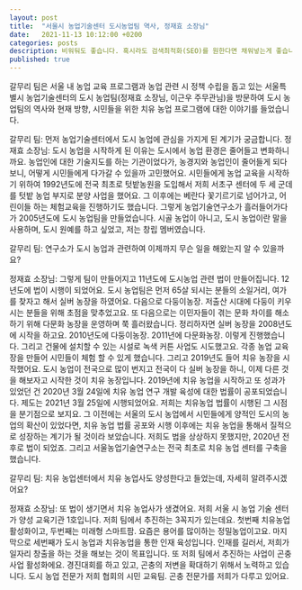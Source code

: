```yaml
---
layout: post
title:  "서울시 농업기술센터 도시농업팀 역사, 정재효 소장님"
date:   2021-11-13 10:12:00 +0200
categories: posts
description: 비워둬도 좋습니다. 혹시라도 검색최적화(SEO)를 원한다면 채워넣는게 좋습니다.
published: true
---
```


갈무리 팀은 서울 내 농업 교육 프로그램과 농업 관련 시 정책 수립을 돕고 있는 서울특별시 농업기술센터의 도시 농업팀(정재효 소장님, 이근우 주무관님)을 방문하여 도시 농업팀의 역사와 현재 방향, 시민들을 위한 치유 농업 프로그램에 대한 이야기를 들었습니다.

갈무리 팀: 먼저 농업기술센터에서 도시 농업에 관심을 가지게 된 계기가 궁금합니다.
정재효 소장님:
도시 농업을 시작하게 된 이유는 도시에서 농업 환경은 줄어들고 변화하니까요. 농업인에 대한 기술지도를 하는 기관이었다가, 농경지와 농업인이 줄어들게 되다보니, 어떻게 시민들에게 다가갈 수 있을까 고민했어요. 시민들에게 농업 교육을 시작하기 위하여 1992년도에 전국 최초로 텃밭농원을 도입해서 저희 서초구 센터에 두 세 군데를 텃밭 농업 부지로 분양 사업을 했어요. 그 이후에는 베란다 꽃기르기로 넘어가고, 어린이들 하는 체험교육을 진행하기도 했습니다. 그렇게 농업기술연구소가 흘러들어가다가 2005년도에 도시 농업팀을 만들었습니다. 시골 농업이 아니고, 도시 농업이란 말을 사용하며, 도시 원예를 하고 싶었고, 저는 창립 멤버였습니다.

갈무리 팀: 연구소가 도시 농업과 관련하여 이제까지 무슨 일을 해왔는지 알 수 있을까요?

정재효 소장님:
그렇게 팀이 만들어지고 11년도에 도시농업 관련 법이 만들어집니다. 12년도에 법이 시행이 되었어요. 도시 농업팀은 먼저 65살 되시는 분들의 소일거리, 여가를 찾자고 해서 실버 농장을 하였어요. 다음으로 다둥이농장. 저출산 시대에 다둥이 키우시는 분들을 위해 초점을 맞추었고요. 또 다음으로는 이민자들이 겪는 문화 차이를 해소하기 위해 다문화 농장을 운영하며 쭉 흘러왔습니다. 정리하자면 실버 농장을 2008년도에 시작을 하고요. 2010년도에 다둥이농장. 2011년에 다문화농장. 이렇게 진행했습니다.
그리고 건물에 설치할 수 있는 시설로 녹색 커튼 사업도 시도했고요. 각종 농업 교육장을 만들어 시민들이 체험 할 수 있게 했습니다. 그리고 2019년도 들어 치유 농장을 시작했어요. 도시 농업이 전국으로 많이 번지고 전국이 다 실버 농장을 하니, 이제 다른 것을 해보자고 시작한 것이 치유 농장입니다. 
2019년에 치유 농업을 시작하고 또 성과가 있었던 건  2020년 3월 24일에 치유 농업 연구 개발 육성에 대한 법률이 공포되었습니다. 제도는 2021년 3월 25일에 시행되었어요. 저희는 치유농업 법률이 시행된 그 시점을 분기점으로 보지요. 그 이전에는 서울의 도시 농업에서 시민들에게 양적인 도시의 농업의 확산이 있었다면, 치유 농업 법률 공포와 시행 이후에는 치유 농업을 통해서 질적으로 성장하는 계기가 될 것이라 보았습니다. 저희도 법을 상상하지 못했지만, 2020년 전후로 법이 되었죠. 그리고 서울농업기술연구소는 전국 최초로 치유 농업 센터를 구축을 했습니다. 

갈무리 팀: 치유 농업센터에서 치유 농업사도 양성한다고 들었는데, 자세히 알려주시겠어요? 

정재효 소장님:
또 법이 생기면서 치유 농업사가 생겼어요. 저희 서울 시 농업 기술 센터가 양성 교육기관 1호입니다. 저희 팀에서 추진하는 3꼭지가 있는데요. 첫번째 치유농업 활성화이고, 두번째는 미래형 스마트팜. 요즘은 용어를 많이하는 정밀농업이고요. 마지막으로 세번째가 도시 농업과 치유농업을 통한 인재 육성입니다. 인재를 길러서, 저희가 일자리 창출을 하는 것을 해보는 것이 목표입니다. 또 저희 팀에서 추진하는 사업이 곤충사업 활성화에요. 경진대회를 하고 있고, 곤충의 저변을 확대하기 위해서 노력하고 있습니다. 도시 농업 전문가 저희 협회의 시민 교육팀. 곤충 전문가를 저희가 다루고 있어요.
